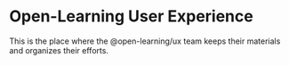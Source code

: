 # Open-Learning User Experience

This is the place where the @open-learning/ux team keeps their materials and organizes their efforts.

